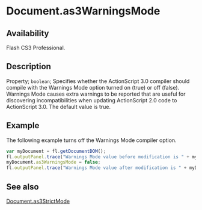# Document.as3WarningsMode

## Availability

Flash CS3 Professional.

## Description

Property; `boolean`; Specifies whether the ActionScript 3.0 compiler should compile with the Warnings Mode option turned on (true) or off (false). Warnings Mode causes extra warnings to be reported that are useful for discovering incompatibilities when updating ActionScript 2.0 code to ActionScript 3.0. The default value is true.

## Example

The following example turns off the Warnings Mode compiler option.

```javascript
var myDocument = fl.getDocumentDOM();
fl.outputPanel.trace("Warnings Mode value before modification is " + myDocument.as3WarningsMode);
myDocument.as3WarningsMode = false;
fl.outputPanel.trace("Warnings Mode value after modification is " + myDocument.as3WarningsMode);
```

## See also

[Document.as3StrictMode](../Document_object/Document19.md)
